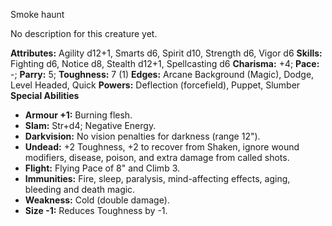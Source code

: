 Smoke haunt

No description for this creature yet.

**Attributes:** Agility d12+1, Smarts d6, Spirit d10, Strength d6, Vigor
d6
**Skills:** Fighting d6, Notice d8, Stealth d12+1, Spellcasting d6
**Charisma:** +4; **Pace:** -; **Parry:** 5; **Toughness:** 7 (1)
**Edges:** Arcane Background (Magic), Dodge, Level Headed, Quick
**Powers:** Deflection (forcefield), Puppet, Slumber
**Special Abilities**
- **Armour +1:** Burning flesh.
- **Slam:** Str+d4; Negative Energy.
- **Darkvision:** No vision penalties for darkness (range 12").
- **Undead:** +2 Toughness, +2 to recover from Shaken, ignore wound
modifiers, disease, poison, and extra damage from called shots.
- **Flight:** Flying Pace of 8" and Climb 3.
- **Immunities:** Fire, sleep, paralysis, mind-affecting effects, aging,
bleeding and death magic.
- **Weakness:** Cold (double damage).
- **Size -1:** Reduces Toughness by -1.

